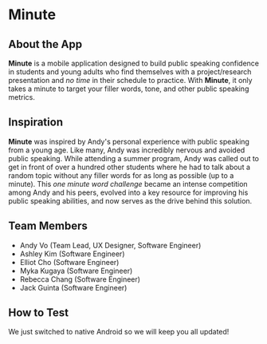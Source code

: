 # Minute

## About the App
**Minute** is a mobile application designed to build public speaking confidence in students and young adults who find themselves with a project/research presentation and *no time* in their schedule to practice. With **Minute**, it only takes a minute to target your filler words, tone, and other public speaking metrics.

## Inspiration
**Minute** was inspired by Andy's personal experience with public speaking from a young age. Like many, Andy was incredibly nervous and avoided public speaking. While attending a summer program, Andy was called out to get in front of over a hundred other students where he had to talk about a random topic without any filler words for as long as possible (up to a minute). This *one minute word challenge* became an intense competition among Andy and his peers, evolved into a key resource for improving his public speaking abilities, and now serves as the drive behind this solution.

## Team Members
- Andy Vo (Team Lead, UX Designer, Software Engineer)
- Ashley Kim (Software Engineer)
- Elliot Cho (Software Engineer)
- Myka Kugaya (Software Engineer)
- Rebecca Chang (Software Engineer)
- Jack Guinta (Software Engineer)

## How to Test
We just switched to native Android so we will keep you all updated!
